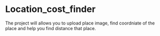 # Location_cost_finder
The project will allows you to upload place image, find coordniate of the place and help you find distance that place.
